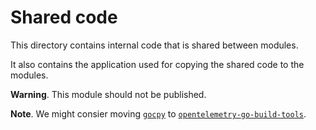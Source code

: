 # Shared code

This directory contains internal code
that is shared between modules.

It also contains the application
used for copying the shared code to the modules.

**Warning**.
This module should not be published.

**Note**.
We might consier moving [`gocpy`](gocpy/gocpy.go)
to [`opentelemetry-go-build-tools`](https://github.com/open-telemetry/opentelemetry-go-build-tools).
